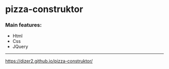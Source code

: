 # pizza-construktor

### Main features: 
 - Html
 - Css
 - JQuery

---

https://dizer2.github.io/pizza-construktor/
